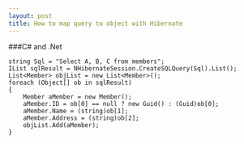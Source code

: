 ```yaml
---
layout: post
title: How to map query to object with Hibernate
---
```

###C# and .Net

	string Sql = "Select A, B, C from members"; 
	IList sqlResult = NHibernateSession.CreateSQLQuery(Sql).List();
	List<Member> objList = new List<Member>();
	foreach (Object[] ob in sqlResult)
	{
		Member aMember = new Member();
		aMember.ID = ob[0] == null ? new Guid() : (Guid)ob[0];
		aMember.Name = (string)ob[1];
		aMember.Address = (string)ob[2];
		objList.Add(aMember);
	}  





